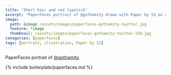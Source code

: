 ```yaml
---
title: "Short hair and red lipstick"
excerpt: "PaperFaces portrait of @gothamity drawn with Paper by 53 on an iPad."
image: 
  path: &image /assets/images/paperfaces-gothamity-twitter.jpg 
  feature: *image
  thumbnail: /assets/images/paperfaces-gothamity-twitter-150.jpg
categories: [paperfaces]
tags: [portrait, illustration, Paper by 53]
---
```


PaperFaces portrait of [@gothamity](https://twitter.com/gothamity).

{% include boilerplate/paperfaces.md %}
